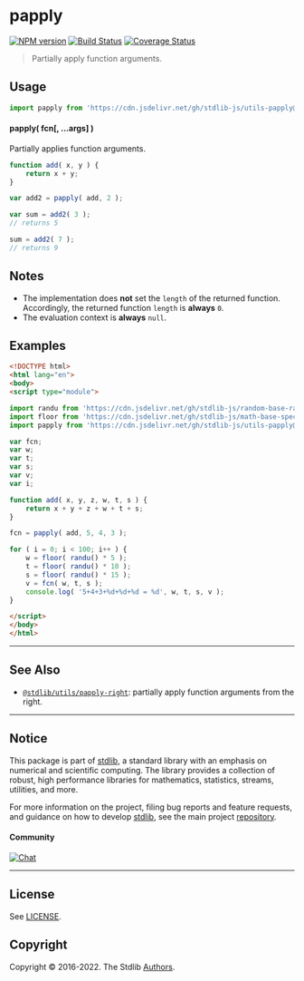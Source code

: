 <!--

@license Apache-2.0

Copyright (c) 2018 The Stdlib Authors.

Licensed under the Apache License, Version 2.0 (the "License");
you may not use this file except in compliance with the License.
You may obtain a copy of the License at

   http://www.apache.org/licenses/LICENSE-2.0

Unless required by applicable law or agreed to in writing, software
distributed under the License is distributed on an "AS IS" BASIS,
WITHOUT WARRANTIES OR CONDITIONS OF ANY KIND, either express or implied.
See the License for the specific language governing permissions and
limitations under the License.

-->

# papply

[![NPM version][npm-image]][npm-url] [![Build Status][test-image]][test-url] [![Coverage Status][coverage-image]][coverage-url] <!-- [![dependencies][dependencies-image]][dependencies-url] -->

> Partially apply function arguments.

<!-- Section to include introductory text. Make sure to keep an empty line after the intro `section` element and another before the `/section` close. -->

<section class="intro">

</section>

<!-- /.intro -->

<!-- Package usage documentation. -->



<section class="usage">

## Usage

```javascript
import papply from 'https://cdn.jsdelivr.net/gh/stdlib-js/utils-papply@esm/index.mjs';
```

#### papply( fcn\[, ...args] )

Partially applies function arguments.

```javascript
function add( x, y ) {
    return x + y;
}

var add2 = papply( add, 2 );

var sum = add2( 3 );
// returns 5

sum = add2( 7 );
// returns 9
```

</section>

<!-- /.usage -->

<!-- Package usage notes. Make sure to keep an empty line after the `section` element and another before the `/section` close. -->

<section class="notes">

## Notes

-   The implementation does **not** set the `length` of the returned function. Accordingly, the returned function `length` is **always** `0`.
-   The evaluation context is **always** `null`.

</section>

<!-- /.notes -->

<!-- Package usage examples. -->

<section class="examples">

## Examples

<!-- eslint no-undef: "error" -->

```html
<!DOCTYPE html>
<html lang="en">
<body>
<script type="module">

import randu from 'https://cdn.jsdelivr.net/gh/stdlib-js/random-base-randu@esm/index.mjs';
import floor from 'https://cdn.jsdelivr.net/gh/stdlib-js/math-base-special-floor@esm/index.mjs';
import papply from 'https://cdn.jsdelivr.net/gh/stdlib-js/utils-papply@esm/index.mjs';

var fcn;
var w;
var t;
var s;
var v;
var i;

function add( x, y, z, w, t, s ) {
    return x + y + z + w + t + s;
}

fcn = papply( add, 5, 4, 3 );

for ( i = 0; i < 100; i++ ) {
    w = floor( randu() * 5 );
    t = floor( randu() * 10 );
    s = floor( randu() * 15 );
    v = fcn( w, t, s );
    console.log( '5+4+3+%d+%d+%d = %d', w, t, s, v );
}

</script>
</body>
</html>
```

</section>

<!-- /.examples -->

<!-- Section to include cited references. If references are included, add a horizontal rule *before* the section. Make sure to keep an empty line after the `section` element and another before the `/section` close. -->

<section class="references">

</section>

<!-- /.references -->

<!-- Section for related `stdlib` packages. Do not manually edit this section, as it is automatically populated. -->

<section class="related">

* * *

## See Also

-   <span class="package-name">[`@stdlib/utils/papply-right`][@stdlib/utils/papply-right]</span><span class="delimiter">: </span><span class="description">partially apply function arguments from the right.</span>

</section>

<!-- /.related -->

<!-- Section for all links. Make sure to keep an empty line after the `section` element and another before the `/section` close. -->


<section class="main-repo" >

* * *

## Notice

This package is part of [stdlib][stdlib], a standard library with an emphasis on numerical and scientific computing. The library provides a collection of robust, high performance libraries for mathematics, statistics, streams, utilities, and more.

For more information on the project, filing bug reports and feature requests, and guidance on how to develop [stdlib][stdlib], see the main project [repository][stdlib].

#### Community

[![Chat][chat-image]][chat-url]

---

## License

See [LICENSE][stdlib-license].


## Copyright

Copyright &copy; 2016-2022. The Stdlib [Authors][stdlib-authors].

</section>

<!-- /.stdlib -->

<!-- Section for all links. Make sure to keep an empty line after the `section` element and another before the `/section` close. -->

<section class="links">

[npm-image]: http://img.shields.io/npm/v/@stdlib/utils-papply.svg
[npm-url]: https://npmjs.org/package/@stdlib/utils-papply

[test-image]: https://github.com/stdlib-js/utils-papply/actions/workflows/test.yml/badge.svg?branch=v0.0.10
[test-url]: https://github.com/stdlib-js/utils-papply/actions/workflows/test.yml?query=branch:v0.0.10

[coverage-image]: https://img.shields.io/codecov/c/github/stdlib-js/utils-papply/main.svg
[coverage-url]: https://codecov.io/github/stdlib-js/utils-papply?branch=main

<!--

[dependencies-image]: https://img.shields.io/david/stdlib-js/utils-papply.svg
[dependencies-url]: https://david-dm.org/stdlib-js/utils-papply/main

-->

[chat-image]: https://img.shields.io/gitter/room/stdlib-js/stdlib.svg
[chat-url]: https://gitter.im/stdlib-js/stdlib/

[stdlib]: https://github.com/stdlib-js/stdlib

[stdlib-authors]: https://github.com/stdlib-js/stdlib/graphs/contributors

[umd]: https://github.com/umdjs/umd
[es-module]: https://developer.mozilla.org/en-US/docs/Web/JavaScript/Guide/Modules

[deno-url]: https://github.com/stdlib-js/utils-papply/tree/deno
[umd-url]: https://github.com/stdlib-js/utils-papply/tree/umd
[esm-url]: https://github.com/stdlib-js/utils-papply/tree/esm
[branches-url]: https://github.com/stdlib-js/utils-papply/blob/main/branches.md

[stdlib-license]: https://raw.githubusercontent.com/stdlib-js/utils-papply/main/LICENSE

<!-- <related-links> -->

[@stdlib/utils/papply-right]: https://github.com/stdlib-js/utils-papply-right/tree/esm

<!-- </related-links> -->

</section>

<!-- /.links -->
